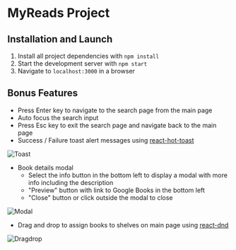 # MyReads Project

## Installation and Launch

1. Install all project dependencies with `npm install`
2. Start the development server with `npm start`
3. Navigate to `localhost:3000` in a browser

## Bonus Features

- Press Enter key to navigate to the search page from the main page
- Auto focus the search input
- Press Esc key to exit the search page and navigate back to the main page
- Success / Failure toast alert messages using [react-hot-toast](https://react-hot-toast.com/)

![Toast](https://i.imgur.com/YyZ339V.png)

- Book details modal
  - Select the info button in the bottom left to display a modal with more info including the description
  - "Preview" button with link to Google Books in the bottom left
  - "Close" button or click outside the modal to close

![Modal](https://i.imgur.com/NzX3pIy.png)

- Drag and drop to assign books to shelves on main page using [react-dnd](https://react-dnd.github.io/react-dnd/about)

![Dragdrop](https://i.imgur.com/LARJyYC.png)
